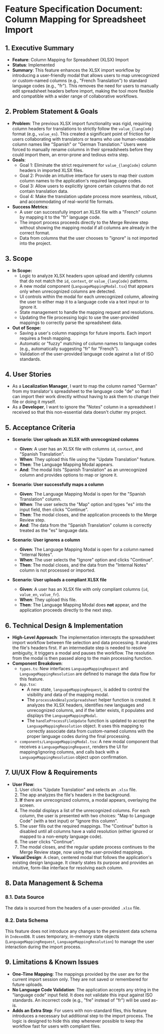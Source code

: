 
# Feature Specification Document: Column Mapping for Spreadsheet Import

## 1. Executive Summary

-   **Feature**: Column Mapping for Spreadsheet (XLSX) Import
-   **Status**: Implemented
-   **Summary**: This feature enhances the XLSX import workflow by introducing a user-friendly modal that allows users to map unrecognized or custom-named columns (e.g., "French Translation") to standard language codes (e.g., "fr"). This removes the need for users to manually edit spreadsheet headers before import, making the tool more flexible and compatible with a wider range of collaborative workflows.

## 2. Problem Statement & Goals

-   **Problem**: The previous XLSX import functionality was rigid, requiring column headers for translations to strictly follow the `value_{langCode}` format (e.g., `value_es`). This created a significant point of friction for users collaborating with translators or teams who use human-readable column names like "Spanish" or "German Translation." Users were forced to manually rename columns in their spreadsheets before they could import them, an error-prone and tedious extra step.
-   **Goals**:
    -   Goal 1: Eliminate the strict requirement for `value_{langCode}` column headers in imported XLSX files.
    -   Goal 2: Provide an intuitive interface for users to map their custom column names to the application's required language codes.
    -   Goal 3: Allow users to explicitly ignore certain columns that do not contain translation data.
    -   Goal 4: Make the translation update process more seamless, robust, and accommodating of real-world file formats.
-   **Success Metrics**:
    -   A user can successfully import an XLSX file with a "French" column by mapping it to the "fr" language code.
    -   The import process proceeds directly to the Merge Review step without showing the mapping modal if all columns are already in the correct format.
    -   Data from columns that the user chooses to "ignore" is not imported into the project.

## 3. Scope

-   **In Scope:**
    -   Logic to analyze XLSX headers upon upload and identify columns that do not match the `id`, `context`, or `value_{langCode}` patterns.
    -   A new modal component (`LanguageMappingModal.tsx`) that appears only when unrecognized columns are detected.
    -   UI controls within the modal for each unrecognized column, allowing the user to either map it to a language code via a text input or to ignore it.
    -   State management to handle the mapping request and resolutions.
    -   Updating the file processing logic to use the user-provided mappings to correctly parse the spreadsheet data.
-   **Out of Scope:**
    -   Saving a user's column mappings for future imports. Each import requires a fresh mapping.
    -   Automatic or "fuzzy" matching of column names to language codes (e.g., automatically suggesting "fr" for "French").
    -   Validation of the user-provided language code against a list of ISO standards.

## 4. User Stories

-   As a **Localization Manager**, I want to map the column named "German" from my translator's spreadsheet to the language code "de" so that I can import their work directly without having to ask them to change their file or doing it myself.
-   As a **Developer**, I want to ignore the "Notes" column in a spreadsheet I received so that this non-essential data doesn't clutter my project.

## 5. Acceptance Criteria

-   **Scenario: User uploads an XLSX with unrecognized columns**
    -   **Given**: A user has an XLSX file with columns `id`, `context`, and "Spanish Translation".
    -   **When**: They upload this file using the "Update Translation" feature.
    -   **Then**: The Language Mapping Modal appears.
    -   **And**: The modal lists "Spanish Translation" as an unrecognized column and provides options to map or ignore it.

-   **Scenario: User successfully maps a column**
    -   **Given**: The Language Mapping Modal is open for the "Spanish Translation" column.
    -   **When**: The user selects the "Map" option and types "es" into the input field, then clicks "Continue".
    -   **Then**: The modal closes, and the application proceeds to the Merge Review step.
    -   **And**: The data from the "Spanish Translation" column is correctly treated as the "es" language data.

-   **Scenario: User ignores a column**
    -   **Given**: The Language Mapping Modal is open for a column named "Internal Notes".
    -   **When**: The user selects the "Ignore" option and clicks "Continue".
    -   **Then**: The modal closes, and the data from the "Internal Notes" column is not processed or imported.

-   **Scenario: User uploads a compliant XLSX file**
    -   **Given**: A user has an XLSX file with only compliant columns (`id`, `value_en`, `value_fr`).
    -   **When**: They upload this file.
    -   **Then**: The Language Mapping Modal does **not** appear, and the application proceeds directly to the next step.

## 6. Technical Design & Implementation

-   **High-Level Approach**: The implementation intercepts the spreadsheet import workflow between file selection and data processing. It analyzes the file's headers first. If an intermediate step is needed to resolve ambiguity, it triggers a modal and pauses the workflow. The resolution from the modal is then passed along to the main processing function.
-   **Component Breakdown**:
    -   `types.ts`: New interfaces `LanguageMappingRequest` and `LanguageMappingResolution` are defined to manage the data flow for this feature.
    -   `App.tsx`:
        -   A new state, `languageMappingRequest`, is added to control the visibility and data of the mapping modal.
        -   The `processAndAnalyzeSpreadsheet` helper function is created. It analyzes the XLSX headers, identifies new languages and unrecognized columns, and if the latter exists, it populates and displays the `LanguageMappingModal`.
        -   The `handleProcessFileUpdate` function is updated to accept the `LanguageMappingResolution` object. It uses this mapping to correctly associate data from custom-named columns with the proper language codes during the final processing.
    -   `components/LanguageMappingModal.tsx`: A new modal component that receives a `LanguageMappingRequest`, renders the UI for mapping/ignoring columns, and calls back with a `LanguageMappingResolution` object upon confirmation.

## 7. UI/UX Flow & Requirements

-   **User Flow**:
    1.  User clicks "Update Translation" and selects an `.xlsx` file.
    2.  The app analyzes the file's headers in the background.
    3.  **If** there are unrecognized columns, a modal appears, overlaying the screen.
    4.  The modal displays a list of the unrecognized columns. For each column, the user is presented with two choices: "Map to Language Code" (with a text input) or "Ignore this column".
    5.  The user fills out the required mappings. The "Continue" button is disabled until all columns have a valid resolution (either ignored or mapped to a non-empty language code).
    6.  The user clicks "Continue".
    7.  The modal closes, and the regular update process continues to the Merge Review stage, now using the user-provided mappings.
-   **Visual Design**: A clean, centered modal that follows the application's existing design language. It clearly states its purpose and provides an intuitive, form-like interface for resolving each column.

## 8. Data Management & Schema

### 8.1. Data Source

The data is sourced from the headers of a user-provided `.xlsx` file.

### 8.2. Data Schema

This feature does not introduce any changes to the persistent data schema in `IndexedDB`. It uses temporary, in-memory state objects (`LanguageMappingRequest`, `LanguageMappingResolution`) to manage the user interaction during the import process.

## 9. Limitations & Known Issues

-   **One-Time Mapping**: The mappings provided by the user are for the current import session only. They are not saved or remembered for future uploads.
-   **No Language Code Validation**: The application accepts any string in the "language code" input field. It does not validate this input against ISO standards. An incorrect code (e.g., "fre" instead of "fr") will be used as-is.
-   **Adds an Extra Step**: For users with non-standard files, this feature introduces a necessary but additional step to the import process. The logic is designed to hide this step whenever possible to keep the workflow fast for users with compliant files.
